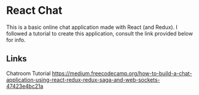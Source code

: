 # React Chat

This is a basic online chat application made with React (and Redux). I followed a tutorial to create this application, consult the link provided below for info.

## Links

Chatroom Tutorial
https://medium.freecodecamp.org/how-to-build-a-chat-application-using-react-redux-redux-saga-and-web-sockets-47423e4bc21a
